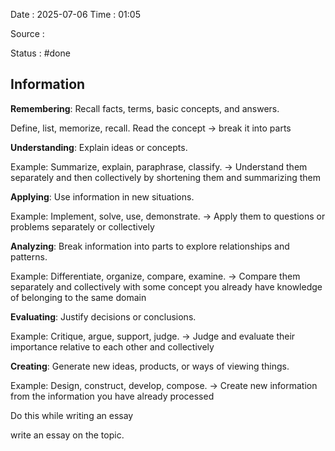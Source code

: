 Date : 2025-07-06  Time : 01:05

Source :

Status :  #done
## Information

**Remembering**: Recall facts, terms, basic concepts, and answers.

Define, list, memorize, recall. Read the concept -> break it into parts

**Understanding**: Explain ideas or concepts.

Example: Summarize, explain, paraphrase, classify. -> Understand them separately and then collectively by shortening them and summarizing them

**Applying**: Use information in new situations.

Example: Implement, solve, use, demonstrate. -> Apply them to questions or problems separately or collectively

**Analyzing**: Break information into parts to explore relationships and patterns.

Example: Differentiate, organize, compare, examine. -> Compare them separately and collectively with some concept you already have knowledge of belonging to the same domain

**Evaluating**: Justify decisions or conclusions.

Example: Critique, argue, support, judge. -> Judge and evaluate their importance relative to each other and collectively

**Creating**: Generate new ideas, products, or ways of viewing things.

Example: Design, construct, develop, compose. -> Create new information from the information you have already processed

Do this while writing an essay

write an essay on the topic.